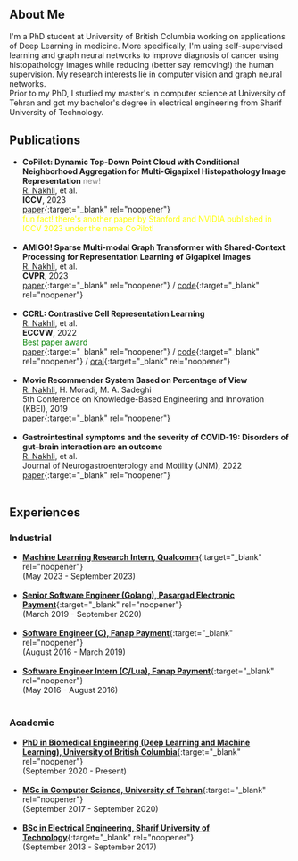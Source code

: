 ## About Me

I'm a PhD student at University of British Columbia working on applications of Deep Learning in medicine. More specifically, I'm using self-supervised learning and graph neural networks to improve diagnosis of cancer using histopathology images while reducing (better say removing!) the human supervision. My research interests lie in computer vision and graph neural networks.  <br> Prior to my PhD, I studied my master's in computer science at University of Tehran and got my bachelor's degree in electrical engineering from Sharif University of Technology.

## Publications

- **CoPilot: Dynamic Top-Down Point Cloud with Conditional Neighborhood Aggregation for Multi-Gigapixel Histopathology Image Representation** <span style="color:gray;"> new! </span><br> <u>R. Nakhli</u>, et al. <br> **ICCV**, 2023 <br> [paper](https://openaccess.thecvf.com/content/ICCV2023/papers/Nakhli_CO-PILOT_Dynamic_Top-Down_Point_Cloud_with_Conditional_Neighborhood_Aggregation_for_ICCV_2023_paper.pdf){:target="_blank" rel="noopener"} <br> <span style="color:yellow;"> fun fact! there's another paper by Stanford and NVIDIA published in ICCV 2023 under the name CoPilot! </span><br> <br>
- **AMIGO! Sparse Multi-modal Graph Transformer with Shared-Context Processing for Representation Learning of Gigapixel Images** </span><br> <u>R. Nakhli</u>, et al. <br> **CVPR**, 2023 <br> [paper](https://arxiv.org/abs/2303.00865){:target="_blank" rel="noopener"} / [code](https://github.com/raminnakhli/amigo){:target="_blank" rel="noopener"} <br> <br>
- **CCRL: Contrastive Cell Representation Learning** <br> <u>R. Nakhli</u>, et al. <br> **ECCVW**, 2022 <br> <span style="color:green;"> Best paper award</span> <br> [paper](https://arxiv.org/abs/2208.06445){:target="_blank" rel="noopener"} / [code](https://github.com/raminnakhli/Contrastive-Cell-Representation-Learning){:target="_blank" rel="noopener"} / [oral](https://youtu.be/gOv6ukYzLEw){:target="_blank" rel="noopener"} <br> <br>
- **Movie Recommender System Based on Percentage of View** <br> <u>R. Nakhli</u>, H. Moradi, M. A. Sadeghi <br> 5th Conference on Knowledge-Based Engineering and Innovation (KBEI), 2019 <br> [paper](https://ieeexplore.ieee.org/document/8734976){:target="_blank" rel="noopener"} <br> <br>
- **Gastrointestinal symptoms and the severity of COVID-19: Disorders of gut–brain interaction are an outcome** <br> <u>R. Nakhli</u>, et al. <br> Journal of Neurogastroenterology and Motility (JNM), 2022 <br> [paper](https://pubmed.ncbi.nlm.nih.gov/35383423/){:target="_blank" rel="noopener"} <br> <br>

## Experiences

### Industrial
- [**Machine Learning Research Intern, Qualcomm**](https://www.qualcomm.com/){:target="_blank" rel="noopener"} <br> (May 2023 - September 2023)  <br> <br>
- [**Senior Software Engineer (Golang), Pasargad Electronic Payment**](https://pep.co.ir/en/){:target="_blank" rel="noopener"} <br> (March 2019 - September 2020) <br> <br>
- [**Software Engineer (C), Fanap Payment**](https://fanap.ir){:target="_blank" rel="noopener"} <br> (August 2016 - March 2019) <br> <br>
- [**Software Engineer Intern (C/Lua), Fanap Payment**](https://fanap.ir){:target="_blank" rel="noopener"} <br> (May 2016 - August 2016) <br> <br>

### Academic
- [**PhD in Biomedical Engineering (Deep Learning and Machine Learning), University of British Columbia**](https://aimlab.ca/team/){:target="_blank" rel="noopener"} <br> (September 2020 - Present)  <br> <br>
- [**MSc in Computer Science, University of Tehran**](https://ece.ut.ac.ir/en/ece){:target="_blank" rel="noopener"} <br> (September 2017 - September 2020) <br> <br>
- [**BSc in Electrical Engineering, Sharif University of Technology**](https://en.sharif.edu/sharif-university-of-technology){:target="_blank" rel="noopener"} <br> (September 2013 - September 2017) <br> <br>

